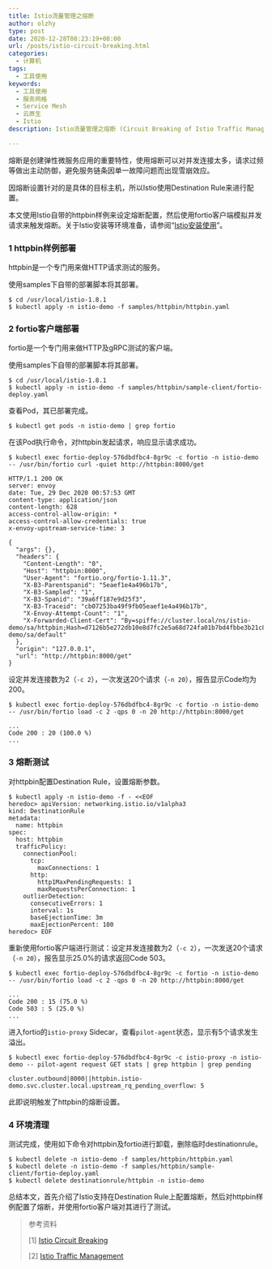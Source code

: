 ```yaml
---
title: Istio流量管理之熔断
author: olzhy
type: post
date: 2020-12-28T08:23:19+08:00
url: /posts/istio-circuit-breaking.html
categories:
  - 计算机
tags:
  - 工具使用
keywords:
  - 工具使用
  - 服务网格
  - Service Mesh
  - 云原生
  - Istio
description: Istio流量管理之熔断 (Circuit Breaking of Istio Traffic Management)

---
```

熔断是创建弹性微服务应用的重要特性，使用熔断可以对并发连接太多，请求过频等做出主动防御，避免服务链条因单一故障问题而出现雪崩效应。

因熔断设置针对的是具体的目标主机，所以Istio使用Destination Rule来进行配置。

本文使用Istio自带的httpbin样例来设定熔断配置，然后使用fortio客户端模拟并发请求来触发熔断。关于Istio安装等环境准备，请参阅“[Istio安装使用](https://olzhy.github.io/posts/istio-get-started.html)”。

### 1 httpbin样例部署

httpbin是一个专门用来做HTTP请求测试的服务。

使用samples下自带的部署脚本将其部署。

```shell
$ cd /usr/local/istio-1.8.1
$ kubectl apply -n istio-demo -f samples/httpbin/httpbin.yaml
```

### 2 fortio客户端部署

fortio是一个专门用来做HTTP及gRPC测试的客户端。

使用samples下自带的部署脚本将其部署。

```shell
$ cd /usr/local/istio-1.8.1
$ kubectl apply -n istio-demo -f samples/httpbin/sample-client/fortio-deploy.yaml
```

查看Pod，其已部署完成。

```shell
$ kubectl get pods -n istio-demo | grep fortio
```

在该Pod执行命令，对httpbin发起请求，响应显示请求成功。

```shell
$ kubectl exec fortio-deploy-576dbdfbc4-8gr9c -c fortio -n istio-demo -- /usr/bin/fortio curl -quiet http://httpbin:8000/get

HTTP/1.1 200 OK
server: envoy
date: Tue, 29 Dec 2020 00:57:53 GMT
content-type: application/json
content-length: 628
access-control-allow-origin: *
access-control-allow-credentials: true
x-envoy-upstream-service-time: 3

{
  "args": {}, 
  "headers": {
    "Content-Length": "0", 
    "Host": "httpbin:8000", 
    "User-Agent": "fortio.org/fortio-1.11.3", 
    "X-B3-Parentspanid": "5eaef1e4a496b17b", 
    "X-B3-Sampled": "1", 
    "X-B3-Spanid": "39a6ff187e9d25f3", 
    "X-B3-Traceid": "cb07253ba49f9fb05eaef1e4a496b17b", 
    "X-Envoy-Attempt-Count": "1", 
    "X-Forwarded-Client-Cert": "By=spiffe://cluster.local/ns/istio-demo/sa/httpbin;Hash=d7126b5e272db10e8d7fc2e5a68d724fa01b7bd4fbbe3b21c830156d8ac0c647;Subject=\"\";URI=spiffe://cluster.local/ns/istio-demo/sa/default"
  }, 
  "origin": "127.0.0.1", 
  "url": "http://httpbin:8000/get"
}
```

设定并发连接数为2（`-c 2`），一次发送20个请求（`-n 20`），报告显示Code均为200。

```shell
$ kubectl exec fortio-deploy-576dbdfbc4-8gr9c -c fortio -n istio-demo -- /usr/bin/fortio load -c 2 -qps 0 -n 20 http://httpbin:8000/get

...
Code 200 : 20 (100.0 %)
...
```

### 3 熔断测试

对httpbin配置Destination Rule，设置熔断参数。

```shell
$ kubectl apply -n istio-demo -f - <<EOF
heredoc> apiVersion: networking.istio.io/v1alpha3
kind: DestinationRule
metadata:
  name: httpbin
spec:
  host: httpbin
  trafficPolicy:
    connectionPool:
      tcp:
        maxConnections: 1
      http:
        http1MaxPendingRequests: 1
        maxRequestsPerConnection: 1
    outlierDetection:
      consecutiveErrors: 1
      interval: 1s
      baseEjectionTime: 3m
      maxEjectionPercent: 100
heredoc> EOF
```

重新使用fortio客户端进行测试：设定并发连接数为2（`-c 2`），一次发送20个请求（`-n 20`），报告显示25.0%的请求返回Code 503。

```shell
$ kubectl exec fortio-deploy-576dbdfbc4-8gr9c -c fortio -n istio-demo -- /usr/bin/fortio load -c 2 -qps 0 -n 20 http://httpbin:8000/get

...
Code 200 : 15 (75.0 %)
Code 503 : 5 (25.0 %)
...
```

进入fortio的`istio-proxy` Sidecar，查看`pilot-agent`状态，显示有5个请求发生溢出。

```shell
$ kubectl exec fortio-deploy-576dbdfbc4-8gr9c -c istio-proxy -n istio-demo -- pilot-agent request GET stats | grep httpbin | grep pending

cluster.outbound|8000||httpbin.istio-demo.svc.cluster.local.upstream_rq_pending_overflow: 5
```

此即说明触发了httpbin的熔断设置。

### 4 环境清理

测试完成，使用如下命令对httpbin及fortio进行卸载，删除临时destinationrule。

```shell
$ kubectl delete -n istio-demo -f samples/httpbin/httpbin.yaml
$ kubectl delete -n istio-demo -f samples/httpbin/sample-client/fortio-deploy.yaml
$ kubectl delete destinationrule/httpbin -n istio-demo
```

总结本文，首先介绍了Istio支持在Destination Rule上配置熔断，然后对httpbin样例配置了熔断，并使用fortio客户端对其进行了测试。


> 参考资料
>
> [1] [Istio Circuit Breaking](https://istio.io/latest/docs/tasks/traffic-management/circuit-breaking/)
>
> [2] [Istio Traffic Management](https://istio.io/latest/docs/concepts/traffic-management/)